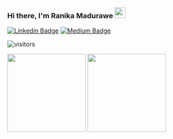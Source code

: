 ### Hi there, I'm Ranika Madurawe <img src="https://media.giphy.com/media/hvRJCLFzcasrR4ia7z/giphy.gif" width="25px">

[![Linkedin Badge](https://img.shields.io/badge/-LinkedIn-0e76a8?style=flat-square&logo=Linkedin&logoColor=white)](https://www.linkedin.com/in/ranika-madurawe/)
[![Medium Badge](https://img.shields.io/badge/medium-%2312100E.svg?&style=for-square&logo=medium&logoColor=white)](https://medium.com/@ranikamadurawe)

![visitors](https://visitor-badge.glitch.me/badge?page_id=ranikamadurawe.ranikamadurawe)


<p>
  <img height="180em" src="https://github-readme-stats.vercel.app/api?username=ranikamadurawe&show_icons=true&hide_border=true&&count_private=true&include_all_commits=true&include_all_issue=true&theme=gotham" />
  <img height="180em" src="https://github-readme-stats.vercel.app/api/top-langs/?username=ranikamadurawe&show_icons=true&hide_border=true&layout=compact&langs_count=8&theme=gotham"/>
</p>

<!--
**ranikamadurawe/ranikamadurawe** is a ✨ _special_ ✨ repository because its `README.md` (this file) appears on your GitHub profile.

Here are some ideas to get you started:

- 🔭 I’m currently working on ...
- 🌱 I’m currently learning ...
- 👯 I’m looking to collaborate on ...
- 🤔 I’m looking for help with ...
- 💬 Ask me about ...
- 📫 How to reach me: ...
- 😄 Pronouns: ...
- ⚡ Fun fact: ...
-->
